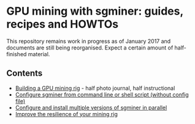 # GPU mining with sgminer: guides, recipes and HOWTOs

This repository remains work in progress as of January 2017 and documents are still being reorganised. Expect a certain amount of 
half-finished material.

## Contents

- [Building a GPU mining rig](BUILD_A_GPU_MINING_RIG.md) - half photo journal, half instructional
- [Configure sgminer from command line or shell script (without config file)](CONFIGURE_ON_THE_FLY.md)
- [Configure and install multiple versions of sgminer in parallel](MULTIPLE_SGMINER_VERSIONS.md)
- [Improve the resilience of your mining rig](MINING_RIG_RESILIENCE.md)
